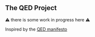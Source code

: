 ## The QED Project

⚠️ there is some work in progress here ⚠️

Inspired by the [QED manifesto](http://www.cs.ru.nl/~freek/qed/qed.html)
